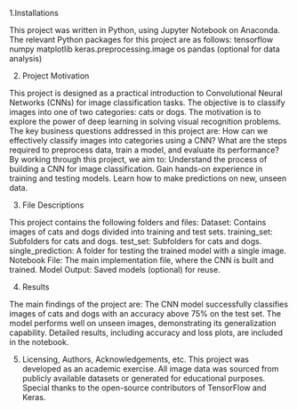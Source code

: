 1.Installations

This project was written in Python, using Jupyter Notebook on Anaconda. The relevant Python packages for this project are as follows:
tensorflow
numpy
matplotlib
keras.preprocessing.image
os
pandas (optional for data analysis)

2. Project Motivation
   
This project is designed as a practical introduction to Convolutional Neural Networks (CNNs) for image classification tasks. The objective is to classify images into one of two categories: cats or dogs. The motivation is to explore the power of deep learning in solving visual recognition problems.
The key business questions addressed in this project are:
How can we effectively classify images into categories using a CNN?
What are the steps required to preprocess data, train a model, and evaluate its performance?
By working through this project, we aim to:
Understand the process of building a CNN for image classification.
Gain hands-on experience in training and testing models.
Learn how to make predictions on new, unseen data.

3. File Descriptions
   
This project contains the following folders and files:
Dataset: Contains images of cats and dogs divided into training and test sets.
training_set: Subfolders for cats and dogs.
test_set: Subfolders for cats and dogs.
single_prediction: A folder for testing the trained model with a single image.
Notebook File: The main implementation file, where the CNN is built and trained.
Model Output: Saved models (optional) for reuse.

4. Results
   
The main findings of the project are:
The CNN model successfully classifies images of cats and dogs with an accuracy above 75% on the test set.
The model performs well on unseen images, demonstrating its generalization capability.
Detailed results, including accuracy and loss plots, are included in the notebook.

5. Licensing, Authors, Acknowledgements, etc.
This project was developed as an academic exercise. All image data was sourced from publicly available datasets or generated for educational purposes. Special thanks to the open-source contributors of TensorFlow and Keras.
